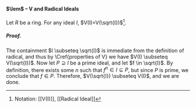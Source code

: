 #### $\lem$ – V and Radical Ideals
Let $R$ be a ring. For any ideal $I$, $V(I)=V(\sqrt{I})$[^1].

##### *Proof.*
The containment $I \subseteq \sqrt{I}$ is immediate from the definition of radical, and thus by \Cref{properties of V} we have $V(I) \subseteq V(\sqrt{I})$. Now let $P \supseteq I$ be a prime ideal, and let $f \in \sqrt{I}$. By definition, there exists some $n$ such that $f^n \in I \subseteq P$, but since $P$ is prime, we conclude that $f \in P$. Therefore, $V(\sqrt{I}) \subseteq V(I)$, and we are done.

[^1]: Notation: [[V(I)]], [[Radical Ideal]]